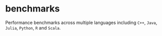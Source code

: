# benchmarks

Performance benchmarks across multiple languages including `C++`, `Java`, `Julia`, `Python`, `R` and `Scala`.